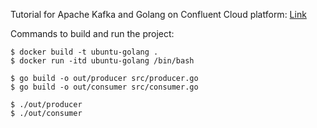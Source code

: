 Tutorial for Apache Kafka and Golang on Confluent Cloud platform: [Link](https://developer.confluent.io/get-started/go)

Commands to build and run the project:

```
$ docker build -t ubuntu-golang . 
$ docker run -itd ubuntu-golang /bin/bash 

$ go build -o out/producer src/producer.go
$ go build -o out/consumer src/consumer.go

$ ./out/producer
$ ./out/consumer
```